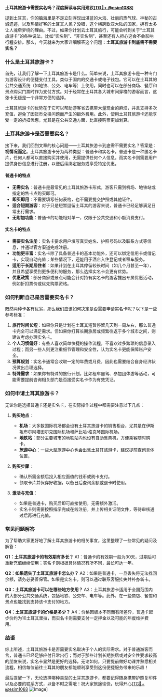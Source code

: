 **土耳其旅游卡需要实名吗？深度解读与实用建议[[TG💪+ @esim1088](https://t.me/s/esim1088)]**

提到土耳其，你的脑海里是不是立刻浮现出湛蓝的大海、壮丽的热气球、神秘的古城遗迹，以及热情好客的土耳其人民？没错，这个横跨欧亚大陆的国家，拥有太多让人魂牵梦绕的理由。不过，如果你计划去土耳其旅行，可能会听到关于“土耳其旅游卡”的各种说法，比如“实名制”、“非实名制”，甚至还有人担心这会不会影响行程安排。那么，今天就来为大家详细解答这个问题：**土耳其旅游卡到底需不需要实名？**

### **什么是土耳其旅游卡？**

首先，让我们了解一下土耳其旅游卡是什么。简单来说，土耳其旅游卡是一种专门为游客设计的便捷支付工具，类似于国内的交通卡或电子钱包。它可以在土耳其的公共交通系统（如地铁、公交、电车等）上使用，同时也可以在部分商场、餐厅和景点购买门票时作为支付方式。对于经常在土耳其各大城市间穿梭的游客而言，这张卡无疑是一个非常方便的选择。

土耳其旅游卡的优势在于它可以帮助游客省去携带大量现金的麻烦，并且支持多次充值，避免了因货币兑换问题而产生的额外费用。此外，使用土耳其旅游卡还能享受一定的折扣优惠，尤其是在公共交通方面，比直接购票更加划算。

### **土耳其旅游卡是否需要实名？**

接下来，我们回到文章的核心问题——土耳其旅游卡到底需不需要实名？答案是：**视情况而定**。土耳其旅游卡分为两种类型：普通卡和实名卡。普通卡是一种匿名卡片，任何人都可以直接购买并使用，无需提供任何个人信息。而实名卡则需要用户提供身份信息进行注册，以便后续绑定服务或享受特定优惠。

#### **普通卡的特点**
- **无需实名**：普通卡是最常见的土耳其旅游卡形式，游客只需到机场、地铁站或指定的售卡点购买即可。
- **即买即用**：不需要填写任何表格，也不需要提交护照或其他证件。
- **适合短期游客**：对于只是短暂逗留土耳其的游客来说，普通卡已经足够满足日常出行需求。
- **无附加功能**：普通卡的功能相对单一，仅限于公共交通和小额消费支付。

#### **实名卡的特点**
- **需要实名注册**：实名卡要求用户填写真实姓名、护照号码以及联系方式等信息，并通过官方渠道完成注册。
- **功能更丰富**：实名卡除了具备普通卡的基本功能外，还可以绑定信用卡或借记卡，实现自动充值；某些情况下，还能用于酒店入住登记或者租车服务。
- **适用于长期居住者**：如果计划在土耳其停留较长时间（如几个月甚至一年），并且希望享受到更多便利的服务，那么选择实名卡会更有优势。
- **优惠政策**：部分商家或景点可能会针对持有实名卡的游客推出专属优惠活动，例如折扣票价或优先购票资格。

### **如何判断自己是否需要实名卡？**

既然两种卡各有优劣，那么我们应该如何决定是否需要申请实名卡呢？以下是一些参考标准：

1. **旅行时间长短**：如果你只是计划在土耳其短暂停留几天到一周左右，那么普通卡完全可以满足需求。但如果你打算长期旅居或频繁往返于多个城市之间，则建议考虑办理实名卡。
2. **个人习惯偏好**：有些人喜欢简单快捷的操作流程，不喜欢过多繁琐的信息录入过程；而另一些人则更注重细节管理和安全性，认为实名卡更能保障账户安全。
3. **预算规划**：实名卡通常会收取一定的年费或月费，因此也需要结合自身经济状况做出合理选择。
4. **特殊需求**：如果你有特殊的旅行计划，比如租车自驾、参加团体游等活动，可能需要提前咨询相关部门是否接受实名卡作为有效凭证。

### **如何申请土耳其旅游卡？**

无论你是选择普通卡还是实名卡，在实际操作过程中都需要注意以下几点：

1. **购买地点**：
   - **机场**：大多数国际机场都会设有土耳其旅游卡的销售柜台，尤其是在伊斯坦布尔阿塔图尔克国际机场和萨比哈·格克琴国际机场。
   - **地铁站**：部分主要城市的地铁站内也设有自助售票机，方便乘客随时购卡。
   - **旅游中心**：一些大型旅游中心也会出售土耳其旅游卡，建议提前查询具体位置。

2. **购买步骤**：
   - 确认所需金额后投入相应面值的钱币或刷卡支付。
   - 领取卡片并保存好收据，以备日后查询余额或退卡时使用。

3. **激活与充值**：
   - 如果是普通卡，购买后即可直接使用，无需额外激活。
   - 实名卡则需要按照指示完成在线注册，并上传相关证明文件，等待审核通过后再进行充值。

### **常见问题解答**

为了帮助大家更好地了解土耳其旅游卡的相关事宜，这里整理了一些常见的疑问及解答：

**Q1：土耳其旅游卡的有效期有多长？**
A1：普通卡的有效期一般为30天，过期后可重新充值继续使用；实名卡则根据具体情况有所不同，最长可达一年。

**Q2：如果遗失了土耳其旅游卡怎么办？**
A2：如果是普通卡，一旦丢失将无法找回余额，请务必妥善保管。如果是实名卡，则可以通过联系客服挂失并补办新卡。

**Q3：土耳其旅游卡可以在哪些地方使用？**
A3：土耳其旅游卡适用于全国范围内的大部分公共交通系统，包括地铁、公交车、电车等。此外，在一些商店、餐馆和景点也能找到支持该卡支付的地方。

**Q4：土耳其旅游卡的价格是多少？**
A4：价格因版本不同而有所差异，普通卡起步价约为10土耳其里拉，而实名卡则需要支付一定押金以及可能的年度维护费用。

### **结语**

综上所述，土耳其旅游卡是否需要实名取决于个人的实际需求。对于普通游客而言，普通卡已经足够应付日常出行；而对于那些计划长期旅居或对安全性要求较高的朋友来说，实名卡显然是更好的选择。无论如何，只要提前做好功课并熟悉相关流程，相信每位前往土耳其的朋友都能顺利享受到这份便捷服务带来的乐趣！

最后提醒一下，无论选择哪种类型的土耳其旅游卡，都要记得随身携带护照复印件以及必要的联系方式，以备不时之需哦！祝大家旅途愉快，玩得开心[[TG💪+ @esim1088](https://t.me/s/esim1088) ![Image](https://i.postimg.cc/4NQfJmqS/Snipaste-2025-05-13-00-14-12.png)]